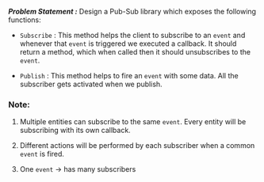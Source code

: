 ***Problem Statement :*** Design a Pub-Sub library which exposes the following functions:

- `Subscribe` : This method helps the client to subscribe to an `event` and whenever that `event` is triggered we executed a callback. It should return a method, which when called then it should unsubscribes to the `event`.

- `Publish` : This method helps to fire an `event` with some data. All the subscriber gets activated when we publish.

### Note:
1. Multiple entities can subscribe to the same `event`. Every entity will be subscribing with its own callback.

2. Different actions will be performed by each subscriber when a common `event` is fired.

3. One `event` -> has many subscribers